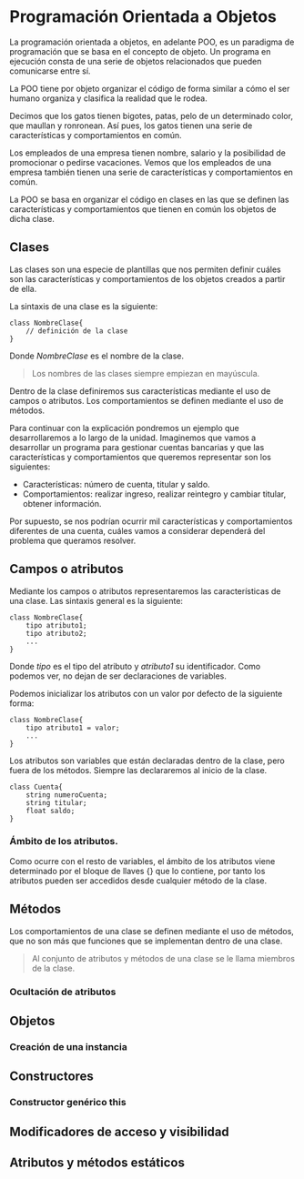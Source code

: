 # Programación Orientada a Objetos

La programación orientada a objetos, en adelante POO, es un paradigma de programación que se basa en el concepto de objeto. Un programa en ejecución consta de una serie de objetos relacionados que pueden comunicarse entre sí.

La POO tiene por objeto organizar el código de forma similar a cómo el ser humano organiza y clasifica la realidad que le rodea.

Decimos que los gatos tienen bigotes, patas, pelo de un determinado color, que maullan y ronronean. Así pues, los gatos tienen una serie de características y comportamientos en común.

Los empleados de una empresa tienen nombre, salario y la posibilidad de promocionar o pedirse vacaciones. Vemos que los empleados de una empresa también tienen una serie de características y comportamientos en común.

La POO se basa en organizar el código en clases en las que se definen las características y comportamientos que tienen en común los objetos de dicha clase.

## Clases
Las clases son una especie de plantillas que nos permiten definir cuáles son las características y comportamientos de los objetos creados a partir de ella.

La sintaxis de una clase es la siguiente:

    class NombreClase{
        // definición de la clase
    }

Donde _NombreClase_ es el nombre de la clase.

> Los nombres de las clases siempre empiezan en mayúscula.

Dentro de la clase definiremos sus características mediante el uso de campos o atributos. Los comportamientos se definen mediante el uso de métodos.

Para continuar con la explicación pondremos un ejemplo que desarrollaremos a lo largo de la unidad. Imaginemos que vamos a desarrollar un programa para gestionar cuentas bancarias y que las características y comportamientos que queremos representar son los siguientes:

- Características: número de cuenta, titular y saldo.
- Comportamientos: realizar ingreso, realizar reintegro y cambiar titular, obtener información.

Por supuesto, se nos podrían ocurrir mil características y comportamientos diferentes de una cuenta, cuáles vamos a considerar dependerá del problema que queramos resolver.

## Campos o atributos
Mediante los campos o atributos representaremos las características de una clase. Las sintaxis general es la siguiente:

    class NombreClase{
        tipo atributo1;
        tipo atributo2;
        ...
    }

Donde _tipo_ es el tipo del atributo y _atributo1_ su identificador. Como podemos ver, no dejan de ser declaraciones de variables.

Podemos inicializar los atributos con un valor por defecto de la siguiente forma:

    class NombreClase{
        tipo atributo1 = valor;
        ...
    }

Los atributos son variables que están declaradas dentro de la clase, pero fuera de los métodos. Siempre las declararemos al inicio de la clase.

    class Cuenta{
        string numeroCuenta;
        string titular;
        float saldo;
    }

### Ámbito de los atributos.
Como ocurre con el resto de variables, el ámbito de los atributos viene determinado por el bloque de llaves {} que lo contiene, por tanto los atributos pueden ser accedidos desde cualquier método de la clase.

## Métodos

Los comportamientos de una clase se definen mediante el uso de métodos, que no son más que funciones que se implementan dentro de una clase.

> Al conjunto de atributos y métodos de una clase se le llama miembros de la clase.

### Ocultación de atributos

## Objetos
### Creación de una instancia
## Constructores
### Constructor genérico this
## Modificadores de acceso y visibilidad
## Atributos y métodos estáticos
